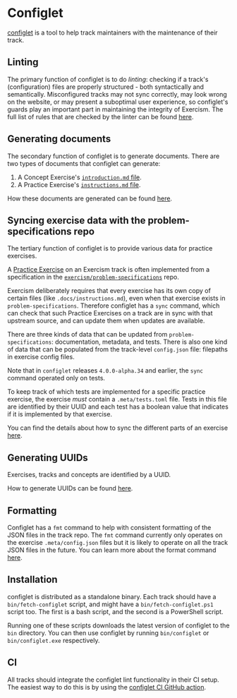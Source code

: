 # Configlet

[configlet](https://github.com/exercism/configlet) is a tool to help track maintainers with the maintenance of their track.

## Linting

The primary function of configlet is to do _linting_: checking if a track's (configuration) files are properly structured - both syntactically and semantically.
Misconfigured tracks may not sync correctly, may look wrong on the website, or may present a suboptimal user experience, so configlet's guards play an important part in maintaining the integrity of Exercism.
The full list of rules that are checked by the linter can be found [here](/docs/building/configlet/lint).

## Generating documents

The secondary function of configlet is to generate documents. There are two types of documents that configlet can generate:

1. A Concept Exercise's [`introduction.md` file](/docs/building/configlet/generating-documents#document-concept-exercises-introductionmd-file).
1. A Practice Exercise's [`instructions.md` file](/docs/building/configlet/generating-documents#document-practice-exercises-instructionsmd-file).

How these documents are generated can be found [here](/docs/building/configlet/generating-documents).

## Syncing exercise data with the problem-specifications repo

The tertiary function of configlet is to provide various data for practice exercises.

A [Practice Exercise](/docs/building/tracks/practice-exercises) on an Exercism track is often implemented from a specification in the [`exercism/problem-specifications`](https://github.com/exercism/problem-specifications) repo.

Exercism deliberately requires that every exercise has its own copy of certain files (like `.docs/instructions.md`), even when that exercise exists in `problem-specifications`.
Therefore configlet has a `sync` command, which can check that such Practice Exercises on a track are in sync with that upstream source, and can update them when updates are available.

There are three kinds of data that can be updated from `problem-specifications`: documentation, metadata, and tests.
There is also one kind of data that can be populated from the track-level `config.json` file: filepaths in exercise config files.

Note that in `configlet` releases `4.0.0-alpha.34` and earlier, the `sync` command operated only on tests.

To keep track of which tests are implemented for a specific practice exercise, the exercise _must_ contain a `.meta/tests.toml` file.
Tests in this file are identified by their UUID and each test has a boolean value that indicates if it is implemented by that exercise.

You can find the details about how to sync the different parts of an exercise [here](/docs/building/configlet/sync).

## Generating UUIDs

Exercises, tracks and concepts are identified by a UUID.

How to generate UUIDs can be found [here](/docs/building/configlet/uuid).

## Formatting

Configlet has a `fmt` command to help with consistent formatting of the JSON files in the track repo.
The `fmt` command currently only operates on the exercise `.meta/config.json` files but it is likely to operate on all the track JSON files in the future.
You can learn more about the format command [here](/docs/building/configlet/format).

## Installation

configlet is distributed as a standalone binary. Each track should have a `bin/fetch-configlet` script, and might have a `bin/fetch-configlet.ps1` script too. The first is a bash script, and the second is a PowerShell script.

Running one of these scripts downloads the latest version of configlet to the `bin` directory. You can then use configlet by running `bin/configlet` or `bin/configlet.exe` respectively.

## CI

All tracks should integrate the configlet lint functionality in their CI setup.
The easiest way to do this is by using the [configlet CI GitHub action](https://github.com/exercism/github-actions/tree/main/configlet-ci).
